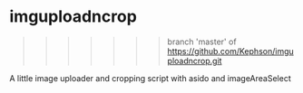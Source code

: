 imguploadncrop
==============
>>>>>>> branch 'master' of https://github.com/Kephson/imguploadncrop.git

A little image uploader and cropping script with asido and imageAreaSelect
